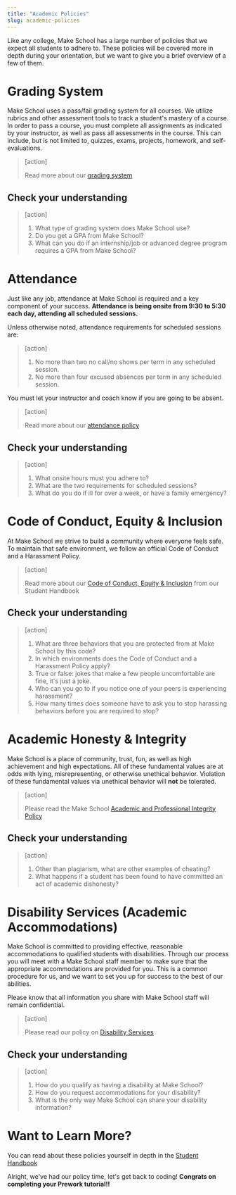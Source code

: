 ```yaml
---
title: "Academic Policies"
slug: academic-policies
---
```


Like any college, Make School has a large number of policies that we expect all students to adhere to. These policies will be covered more in depth during your orientation, but we want to give you a brief overview of a few of them.

# Grading System

Make School uses a pass/fail grading system for all courses. We utilize rubrics and other assessment tools to track a student's mastery of a course. In order to pass a course, you must complete all assignments as indicated by your instructor, as well as pass all assessments in the course. This can include, but is not limited to, quizzes, exams, projects, homework, and self-evaluations.

> [action]
>
> Read more about our [grading system](https://make.sc/grading-system)

## Check your understanding

> [action]
>
> 1. What type of grading system does Make School use?
> 1. Do you get a GPA from Make School?
> 1. What can you do if an internship/job or advanced degree program requires a GPA from Make School?

# Attendance

Just like any job, attendance at Make School is required and a key component of your success. **Attendance is being onsite from 9:30 to 5:30 each day, attending all scheduled sessions.**

Unless otherwise noted, attendance requirements for scheduled sessions are:

> [action]
>
> 1. No more than two no call/no shows per term in any scheduled session.
> 1. No more than four excused absences per term in any scheduled session.

You must let your instructor and coach know if you are going to be absent.

> [action]
>
> Read more about our [attendance policy](https://make.sc/attendance-policy)

## Check your understanding

> [action]
>
> 1. What onsite hours must you adhere to?
> 1. What are the two requirements for scheduled sessions?
> 1. What do you do if ill for over a week, or have a family emergency?

# Code of Conduct, Equity & Inclusion

At Make School we strive to build a community where everyone feels safe. To maintain that safe environment, we follow an official Code of Conduct and a Harassment Policy.

> [action]
>
> Read more about our [Code of Conduct, Equity & Inclusion](https://make.sc/diversity-and-inclusion-statement) from our Student Handbook

## Check your understanding

> [action]
>
> 1. What are three behaviors that you are protected from at Make School by this code?
> 1. In which environments does the Code of Conduct and a Harassment Policy apply?
> 1. True or false: jokes that make a few people uncomfortable are fine, it's just a joke.
> 1. Who can you go to if you notice one of your peers is experiencing harassment?
> 1. How many times does someone have to ask you to stop harassing behaviors before you are required to stop?

# Academic Honesty & Integrity

Make School is a place of community, trust, fun, as well as high achievement and high expectations. All of these fundamental values are at odds with lying, misrepresenting, or otherwise unethical behavior. Violation of these fundamental values via unethical behavior will **not** be tolerated.

> [action]
>
> Please read the Make School [Academic and Professional Integrity Policy](https://make.sc/academic-honesty-policy)

## Check your understanding

> [action]
>
> 1. Other than plagiarism, what are other examples of cheating?
> 1. What happens if a student has been found to have committed an act of academic dishonesty?

# Disability Services (Academic Accommodations)

Make School is committed to providing effective, reasonable accommodations to qualified students with disabilities. Through our process you will meet with a Make School staff member to make sure that the appropriate accommodations are provided for you. This is a common procedure for us, and we want to set you up for success to the best of our abilities.

Please know that all information you share with Make School staff will remain confidential.

> [action]
>
> Please read our policy on [Disability Services](https://make.sc/disability-services)

## Check your understanding

> [action]
>
> 1. How do you qualify as having a disability at Make School?
> 1. How do you request accommodations for your disability?
> 1. What is the only way Make School can share your disability information?

# Want to Learn More?

You can read about these policies yourself in depth in the [Student Handbook](http://make.sc/academic-handbook)

Alright, we've had our policy time, let's get back to coding! **Congrats on completing your Prework tutorial!!**
